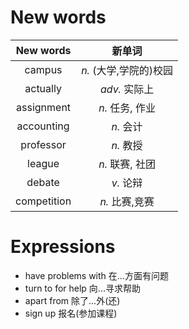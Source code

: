 # New words
| New words | 新单词 | 
| :--: | :--:  | 
| campus | *n.* (大学,学院的)校园 |
| actually | *adv.* 实际上 |
| assignment | *n.* 任务, 作业 |
| accounting | *n.* 会计 |
| professor | *n.* 教授 |
| league | *n.* 联赛, 社团 |
| debate | *v.* 论辩 |
| competition | *n.* 比赛,竞赛 |

# Expressions
* have problems with 在...方面有问题
* turn to for help 向...寻求帮助
* apart from 除了...外(还)
* sign up 报名(参加课程)
